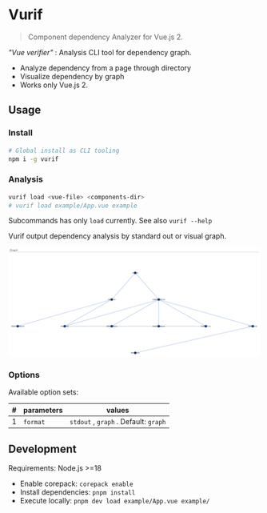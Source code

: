# Vurif

> Component dependency Analyzer for Vue.js 2.

*"Vue verifier"* : Analysis CLI tool for dependency graph.

- Analyze dependency from a page through directory
- Visualize dependency by graph
- Works only Vue.js 2.

## Usage

### Install

```bash
# Global install as CLI tooling
npm i -g vurif
```

### Analysis

```bash
vurif load <vue-file> <components-dir>
# vurif load example/App.vue example
```

Subcommands has only `load` currently. See also `vurif --help`

Vurif output dependency analysis by standard out or visual graph.

![graph](./docs/graph-image.png)

### Options

Available option sets:

|#|parameters|values|
| ---- | ---- | ---- |
|1| `format` | `stdout` , `graph` . Default: `graph` |

## Development

Requirements: Node.js >=18

- Enable corepack: `corepack enable`
- Install dependencies: `pnpm install`
- Execute locally: `pnpm dev load example/App.vue example/`
